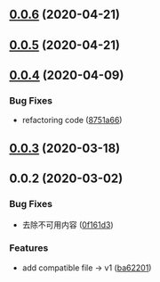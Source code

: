 ## [0.0.6](https://github.com/MicroAppJS/plugin-compatible/compare/v0.0.4...v0.0.6) (2020-04-21)

## [0.0.5](https://github.com/MicroAppJS/plugin-compatible/compare/v0.0.4...v0.0.5) (2020-04-21)

## [0.0.4](https://github.com/MicroAppJS/plugin-compatible/compare/v0.0.3...v0.0.4) (2020-04-09)


### Bug Fixes

* refactoring code ([8751a66](https://github.com/MicroAppJS/plugin-compatible/commit/8751a66ec13f7bfe7529386c49c2023a96c8bcc1))

## [0.0.3](https://github.com/MicroAppJS/plugin-compatible/compare/v0.0.2...v0.0.3) (2020-03-18)

## 0.0.2 (2020-03-02)


### Bug Fixes

* 去除不可用内容 ([0f161d3](https://github.com/MicroAppJS/plugin-compatible/commit/0f161d3e369977454e7214ccc4fadc0f43501dc6))


### Features

* add compatible file -> v1 ([ba62201](https://github.com/MicroAppJS/plugin-compatible/commit/ba622012408d2edfe0198879aa8e3dfd4b68b28e))

